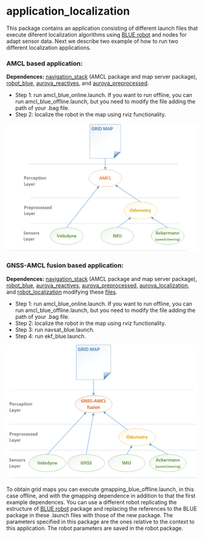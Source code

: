 # application_localization
This package contains an application consisting of different launch files that execute diferent localization algorithms using [BLUE robot](https://github.com/AUROVA-LAB/robot_blue) and nodes for adapt sensor data. Next we describe two example of how to run two different localization applications. 

### AMCL based application:
**Dependences:** [navigation_stack](https://github.com/ros-planning/navigation) (AMCL package and map server package), [robot_blue](https://github.com/AUROVA-LAB/robot_blue), [aurova_reactives](https://github.com/AUROVA-LAB/aurova_reactives), and [aurova_preprocessed](https://github.com/AUROVA-LAB/aurova_preprocessed).
* Step 1: run amcl_blue_online.launch. If you want to run offline, you can run amcl_blue_offline.launch, but you need to modify the file adding the path of your .bag file.
* Step 2: localize the robot in the map using rviz functionality.

![](/documentation/exec_arch.png)

### GNSS-AMCL fusion based application:
**Dependences:** [navigation_stack](https://github.com/ros-planning/navigation) (AMCL package and map server package), [robot_blue](https://github.com/AUROVA-LAB/robot_blue), [aurova_reactives](https://github.com/AUROVA-LAB/aurova_reactives), [aurova_preprocessed](https://github.com/AUROVA-LAB/aurova_preprocessed), [aurova_localization](https://github.com/AUROVA-LAB/aurova_localization), and [robot_localization](https://github.com/cra-ros-pkg/robot_localization) modifying these [files](https://drive.google.com/open?id=1pPElDahEh2vnyUuyCoKvNNV2gxFJLkmA).
* Step 1: run amcl_blue_online.launch. If you want to run offline, you can run amcl_blue_offline.launch, but you need to modify the file adding the path of your .bag file.
* Step 2: localize the robot in the map using rviz functionality.
* Step 3: run navsat_blue.launch.
* Step 4: run ekf_blue.launch.

![](/documentation/exec_arch_gps.png)

To obtain grid maps you can execute gmapping_blue_offline.launch, in this case offline, and with the gmapping dependence in addition to that the first example dependences. You can use a different robot replicating the estructure of [BLUE robot](https://github.com/AUROVA-LAB/robot_blue) package and replacing the references to the BLUE package in these .launch files with those of the new package. The parameters specified in this package are the ones relative to the context to this application. The robot parameters are saved in the robot package.
